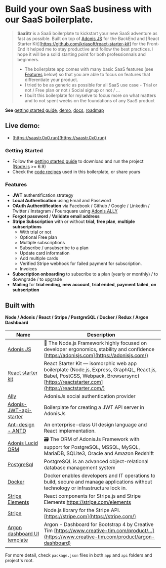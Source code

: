 # Build your own SaaS business with our SaaS boilerplate.

> **SaaStr** is a SaaS boilerplate to kickstart your new SaaS adventure as fast as possible. Built on top of  [Adonis JS](https://github.com/adonisjs/adonis-framework) for the BackEnd and [React Starter Kit][https://github.com/kriasoft/react-starter-kit] for the Front-End it helped me to stay productive and follow the best practices. I hope it will be a solid starting point for both professionnals and beginners.
>
> - The boilerplate app comes with many basic SaaS features (see [Features](https://github.com/async-labs/saas#features) below) so that you are able to focus on features that differentiate your product.
> - I tried to be as generic as possible for all SaaS use case - Trial or not / Free plan or not / Social signup or not / ...
> - I built this boilerplate for myselve to focus more on what matters and to not spent weeks on the foundations of any SaaS product

**See** [getting started guide](https://github.com/kriasoft/react-starter-kit/blob/master/docs/getting-started.md), [demo](http://demo.reactstarterkit.com/), [docs](https://github.com/kriasoft/react-starter-kit/tree/master/docs), [roadmap](https://github.com/kriasoft/react-starter-kit/projects/1)

## Live demo:

- [https://saastr.0x0.run](https://saastr.0x0.run)

### Getting Started

- Follow the [getting started guide](https://github.com/kriasoft/react-starter-kit/blob/master/docs/getting-started.md) to download and run the project ([Node.js](https://nodejs.org/) >= 6.9)
- Check the [code recipes](https://github.com/kriasoft/react-starter-kit/blob/master/docs/recipes) used in this boilerplate, or share yours

### Features

- **JWT** authentification strategy
- **Local Authentication** using Email and Password
- **OAuth Authentification** via Facebook / Github / Google / Linkedin / Twitter / Instagram / Foursquare using [Adonis ALLY](https://github.com/adonisjs/adonis-ally)
- **Forgot password** / **Validate email address**
- **Stripe Subscription** with or without **trial**, **free plan**, **multiple subscriptions**
  - With trial or not
  - Optional Free plan
  - Multiple subscriptions
  - Subscribe / unsubscribe to a plan
  - Update card information
  - Add multiple cards
  - Verified Stripe webhook for failed payment for subscription.
  - Invoices
- **Subscription onboarding** to subscribe to a plan (yearly or monthly) / to downgrade / to upgrade
- **Mailing** for **trial ending**, **new account**, **trial ended**, **payment failed**, **on subscription**

## Built with

**Node / Adonis / React / Stripe / PostgreSQL / Docker / Redux / Argon Dashboard**

| Name                                                         | Description                                                  |
| ------------------------------------------------------------ | ------------------------------------------------------------ |
| [Adonis JS](https://github.com/adonisjs/adonis-framework)    | 🚀 The Node.js Framework highly focused on developer ergonomics, stability and confidence [https://adonisjs.com](https://adonisjs.com/) |
| [React starter kit](https://github.com/kriasoft/react-starter-kit) | React Starter Kit — isomorphic web app boilerplate (Node.js, Express, GraphQL, React.js, Babel, PostCSS, Webpack, Browsersync)[https://reactstarter.com](https://reactstarter.com/) |
| [Ally](https://github.com/adonisjs/adonis-ally)              | AdonisJs social authentication provider                      |
| [Adonis-JWT-api-starter](https://github.com/amitkhare/adonis-jwt-api-starter) | Boilerplate for creating a JWT API server in AdonisJs        |
| [Ant-design - ANTD](https://github.com/ant-design/ant-design) | An enterprise-class UI design language and React implementation. |
| [Adonis Lucid ORM](https://github.com/adonisjs/adonis-lucid) | 🗃 The ORM of AdonisJs Framework with support for PostgreSQL, MSSQL, MySQL, MariaDB, SQLite3, Oracle and Amazon Redshift |
| [PostgreSql](https://github.com/postgres/postgres)           | PostgreSQL is an advanced object-relational database management system |
| [Docker](https://github.com/docker/docker-ce)                | Docker enables developers and IT operations to build, secure and manage applications without technology or infrastructure lock in. |
| [Stripe Elements](https://github.com/stripe/react-stripe-elements) | React components for Stripe.js and Stripe Elements https://stripe.com/elements |
| [Stripe](https://github.com/stripe/stripe-node)              | Node.js library for the Stripe API. [https://stripe.com](https://stripe.com/) |
| [Argon dashboard UI template](https://github.com/creativetimofficial/argon-dashboard) | Argon - Dashboard for Bootstrap 4 by Creative Tim [https://www.creative-tim.com/product/…](https://www.creative-tim.com/product/argon-dashboard) |

For more detail, check `package.json` files in both `app` and `api` folders and project's root.
